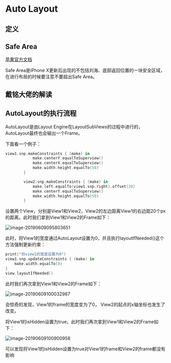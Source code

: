 # Auto Layout

## 定义



## Safe Area

[苹果官方文档](https://developer.apple.com/documentation/uikit/uiview/positioning_content_relative_to_the_safe_area)

Safe Area是iPhone X更新后出现的不包括刘海、底部返回位置的一块安全区域，在进行布局的时候要注意不要超出Safe Area。

## 戴铭大佬的解读



## AutoLayout的执行流程

AutoLayout是由Layout Engine在LayoutSubViews的过程中进行的，AutoLayout最终也会输出一个Frame。

下面看一个例子：

```swift
view1.snp.makeConstraints { (make) in
            make.centerY.equalToSuperview()
            make.centerX.equalToSuperview()
            make.width.height.equalTo(50)
        }

        view2.snp.makeConstraints { (make) in
            make.left.equalTo(view1.snp.right).offset(20)
            make.centerY.equalToSuperview()
            make.width.height.equalTo(50)
        }
```

设置两个View，分别是View1和View2，View2的左边距离View1的右边距20个px的距离。此时我们拿到View1和View2的Frame如下：

![image-20190609095803651](http://ww2.sinaimg.cn/large/006tNc79gy1g3uo7fqbi3j30ju02aq3c.jpg)

此时，将View1的宽度通过AutoLayout设置为0，并且执行layoutIfNeeded()这个方法强制更新约束：

```swift
print("将view1的宽度设置为0")
view1.snp.updateConstraints { (make) in
    make.width.equalTo(0)
}
view.layoutIfNeeded()
```

此时我们再次拿到View1和View2的Frame如下：

![image-20190609100032987](http://ww4.sinaimg.cn/large/006tNc79gy1g3uoa0x6cbj30jw02igm1.jpg)

会惊奇的发现，View1的frame的宽度变为了0， View2的起点的x轴坐标也发生了改变。

将View1的isHidden设置为true，此时我们再次拿到View1和View2的Frame如下：

![image-20190609100900958](http://ww3.sinaimg.cn/large/006tNc79gy1g3uoiu0felj30jg03w3z4.jpg)

可以发现将View1的isHidden设置为true对View1的frame和View2的frame都没有影响